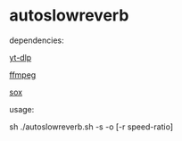 # autoslowreverb

dependencies:

[yt-dlp](https://github.com/yt-dlp/yt-dlp)

[ffmpeg](https://github.com/FFmpeg/FFmpeg)

[sox](https://github.com/chirlu/sox)

usage:

sh ./autoslowreverb.sh -s <youtube-url> -o <output-name> [-r speed-ratio]
